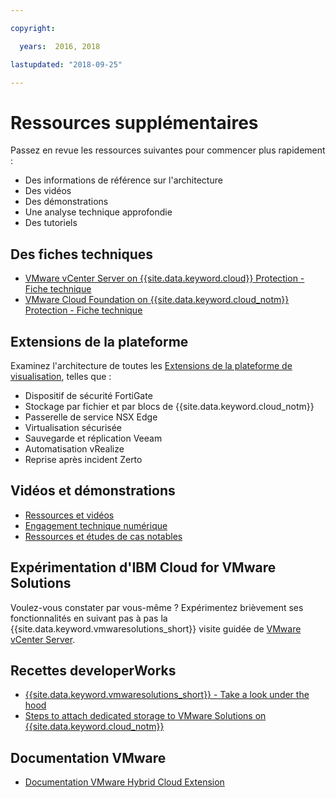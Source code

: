 ```yaml
---

copyright:

  years:  2016, 2018

lastupdated: "2018-09-25"

---
```


# Ressources supplémentaires

Passez en revue les ressources suivantes pour commencer plus rapidement :
* Des informations de référence sur l'architecture
* Des vidéos
* Des démonstrations
* Une analyse technique approfondie
* Des tutoriels

## Des fiches techniques

* [VMware vCenter Server on {{site.data.keyword.cloud}} Protection - Fiche technique](https://www.ibm.com/software/reports/compatibility/clarity-reports/report/html/softwareReqsForProduct?deliverableId=236C87407E7411E6BA51E79BE9476040)
* [VMware Cloud Foundation on {{site.data.keyword.cloud_notm}} Protection - Fiche technique](https://www.ibm.com/software/reports/compatibility/clarity-reports/report/html/softwareReqsForProduct?deliverableId=C87A0EC07E7311E6BA51E79BE9476040)

## Extensions de la plateforme

Examinez l'architecture de toutes les [Extensions de la plateforme de visualisation](https://www.ibm.com/cloud/garage/architectures/virtualizationArchitecture/allvirtualizationextensions), telles que :
* Dispositif de sécurité FortiGate
* Stockage par fichier et par blocs de {{site.data.keyword.cloud_notm}}
* Passerelle de service NSX Edge
* Virtualisation sécurisée
* Sauvegarde et réplication Veeam
* Automatisation vRealize
* Reprise après incident Zerto

## Vidéos et démonstrations

* [Ressources et vidéos](https://www.ibm.com/cloud/garage/architectures/virtualizationArchitecture/resources)
* [Engagement technique numérique](https://ibm-dte.mybluemix.net/ibm-vmware)
* [Ressources et études de cas notables](https://www.ibm.com/cloud/vmware/resources)

## Expérimentation d'IBM Cloud for VMware Solutions

Voulez-vous constater par vous-même ? Expérimentez brièvement ses fonctionnalités en suivant pas à pas la {{site.data.keyword.vmwaresolutions_short}} visite guidée de [VMware vCenter Server](https://cloudcontent.mybluemix.net/cloud/garage/demo/try-vmware-solutions).

## Recettes developerWorks

* [{{site.data.keyword.vmwaresolutions_short}} - Take a look under the hood](https://www.ibm.com/developerworks/cloud/library/cl-ibm-cloud-for-vmware-solutions-trs/)
* [Steps to attach dedicated storage to VMware Solutions on {{site.data.keyword.cloud_notm}}](https://developer.ibm.com/recipes/tutorials/steps-to-attach-dedicated-storage-to-existing-ic4v-deployments-on-ibm-cloud/)

## Documentation VMware

* [Documentation VMware Hybrid Cloud Extension](https://hcx.vmware.com/#vm-documentation)
